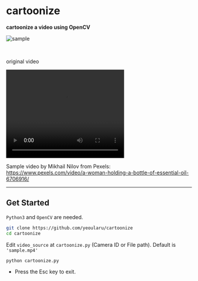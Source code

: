 # cartoonize

**cartoonize a video using OpenCV**

![sample](./sample.gif)

<br />

original video

<video width="320" height="240" controls>

  <source src="sample.mp4" type="video/mp4">
</video>

Sample video by Mikhail Nilov from Pexels: https://www.pexels.com/video/a-woman-holding-a-bottle-of-essential-oil-6706916/

---

## Get Started

`Python3` and `OpenCV` are needed.

```bash
git clone https://github.com/yeoularu/cartoonize
cd cartoonize
```

Edit `video_source` at `cartoonize.py` (Camera ID or File path). Default is `'sample.mp4'`

```bash
python cartoonize.py
```

- Press the Esc key to exit.
